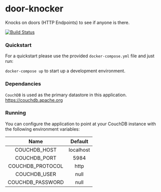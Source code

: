 # door-knocker
Knocks on doors (HTTP Endpoints) to see if anyone is there.

[![Build Status](https://travis-ci.com/datkinson/door-knocker.svg?branch=master)](https://travis-ci.com/datkinson/door-knocker)


### Quickstart

For a quickstart please use the provided `docker-compose.yml` file and just run:

`docker-compose up` to start up a development environment.

### Dependancies

`CouchDB` is used as the primary datastore in this application. https://couchdb.apache.org

### Running

You can configure the application to point at your CouchDB instance with the following environment variables:

| Name | Default |
|:-:|:-:|
| COUCHDB_HOST | localhost |
| COUCHDB_PORT | 5984 |
| COUCHDB_PROTOCOL | http |
| COUCHDB_USER | null |
| COUCHDB_PASSWORD | null |
